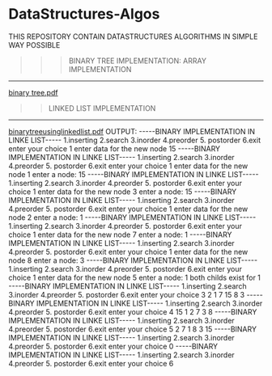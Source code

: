 # DataStructures-Algos
THIS REPOSITORY CONTAIN DATASTRUCTURES ALGORITHMS IN SIMPLE WAY POSSIBLE
>>> BINARY TREE IMPLEMENTATION:
>> ARRAY IMPLEMENTATION
---------------------------------------------------------------
[binary tree.pdf](https://github.com/mystique-sravya/DataStructures-Algos/files/7782271/binary.tree.pdf)
>> LINKED LIST IMPLEMENTATION
---------------------------------------------------------------
[binarytreeusinglinkedlist.pdf](https://github.com/mystique-sravya/DataStructures-Algos/files/7801552/binarytreeusinglinkedlist.pdf)
 OUTPUT:
 -----BINARY IMPLEMENTATION IN LINKE LIST-----
1.inserting 2.search 3.inorder 4.preorder 5. postorder 6.exit
enter your choice
1
enter data for the new node
15
-----BINARY IMPLEMENTATION IN LINKE LIST-----
1.inserting 2.search 3.inorder 4.preorder 5. postorder 6.exit
enter your choice
1
enter data for the new node
1
enter a node:
15
-----BINARY IMPLEMENTATION IN LINKE LIST-----
1.inserting 2.search 3.inorder 4.preorder 5. postorder 6.exit
enter your choice
1
enter data for the new node
3
enter a node:
15
-----BINARY IMPLEMENTATION IN LINKE LIST-----
1.inserting 2.search 3.inorder 4.preorder 5. postorder 6.exit
enter your choice
1
enter data for the new node
2
enter a node:
1
-----BINARY IMPLEMENTATION IN LINKE LIST-----
1.inserting 2.search 3.inorder 4.preorder 5. postorder 6.exit
enter your choice
1
enter data for the new node
7
enter a node:
1
-----BINARY IMPLEMENTATION IN LINKE LIST-----
1.inserting 2.search 3.inorder 4.preorder 5. postorder 6.exit
enter your choice
1
enter data for the new node
8
enter a node:
3
-----BINARY IMPLEMENTATION IN LINKE LIST-----
1.inserting 2.search 3.inorder 4.preorder 5. postorder 6.exit
enter your choice
1
enter data for the new node
5
enter a node:
1
both childs exist for 1
-----BINARY IMPLEMENTATION IN LINKE LIST-----
1.inserting 2.search 3.inorder 4.preorder 5. postorder 6.exit
enter your choice
3
2 1 7 15 8 3 
-----BINARY IMPLEMENTATION IN LINKE LIST-----
1.inserting 2.search 3.inorder 4.preorder 5. postorder 6.exit
enter your choice
4
15 1 2 7 3 8 
-----BINARY IMPLEMENTATION IN LINKE LIST-----
1.inserting 2.search 3.inorder 4.preorder 5. postorder 6.exit
enter your choice
5
2 7 1 8 3 15 
-----BINARY IMPLEMENTATION IN LINKE LIST-----
1.inserting 2.search 3.inorder 4.preorder 5. postorder 6.exit
enter your choice
0
-----BINARY IMPLEMENTATION IN LINKE LIST-----
1.inserting 2.search 3.inorder 4.preorder 5. postorder 6.exit
enter your choice
6
